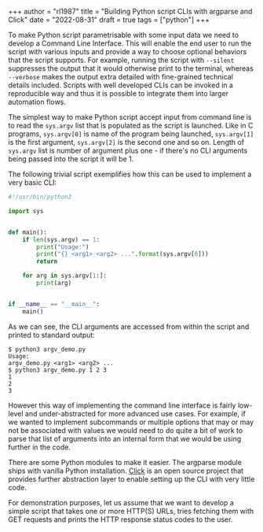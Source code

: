 +++
author = "rl1987"
title = "Building Python script CLIs with argparse and Click"
date = "2022-08-31"
draft = true
tags = ["python"]
+++

To make Python script parametrisable with some input data we need to develop
a Command Line Interface. This will enable the end user to run the script with
various inputs and provide a way to choose optional behaviors that the script
supports. For example, running the script with `--silent` suppresses the output
that it would otherwise print to the terminal, whereas `--verbose` makes the
output extra detailed with fine-grained technical details included. Scripts
with well developed CLIs can be invoked in a reproducible way and thus it is 
possible to integrate them into larger automation flows.

The simplest way to make Python script accept input from command line is to 
read the `sys.argv` list that is populated as the script is launched. Like in
C programs, `sys.argv[0]` is name of the program being launched, 
`sys.argv[1]` is the first argument, `sys.argv[2]` is the second one and so on.
Length of `sys.argv` list is number of argument plus one - if there's no CLI
arguments being passed into the script it will be 1.

The following trivial script exemplifies how this can be used to implement 
a very basic CLI:

```python
#!/usr/bin/python3

import sys


def main():
    if len(sys.argv) == 1:
        print("Usage:")
        print("{} <arg1> <arg2> ...".format(sys.argv[0]))
        return

    for arg in sys.argv[1:]:
        print(arg)


if __name__ == "__main__":
    main()
```

As we can see, the CLI arguments are accessed from within the script and printed to
standard output:

```
$ python3 argv_demo.py 
Usage:
argv_demo.py <arg1> <arg2> ...
$ python3 argv_demo.py 1 2 3
1
2
3
```

However this way of implementing the command line interface is fairly low-level
and under-abstracted for more advanced use cases. For example, if we wanted to
implement subcommands or multiple options that may or may not be associated with values
we would need to do quite a bit of work to parse that list of arguments into
an internal form that we would be using further in the code. 

There are some Python modules to make it easier. The argparse module ships with
vanilla Python installation. [Click](https://click.palletsprojects.com/en/8.1.x/) 
is an open source project that provides further abstraction layer to enable 
setting up the CLI with very little code.

For demonstration purposes, let us assume that we want to develop a simple
script that takes one or more HTTP(S) URLs, tries fetching them with GET
requests and prints the HTTP response status codes to the user.

